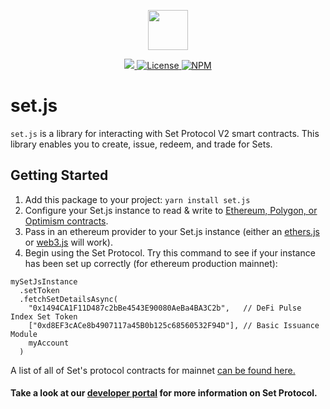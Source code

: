 <p align="center"><img src="https://s3-us-west-1.amazonaws.com/set-protocol/img/assets/set-protocol-logo.png" width="64" /></p>

<p align="center">
  <a href="https://circleci.com/gh/SetProtocol/set.js">
    <img src="https://img.shields.io/circleci/build/gh/SetProtocol/set.js/master" />
  </a>
  <a href='https://github.com/SetProtocol/set.js/blob/master/LICENSE' target="_blank" rel="noopener">
    <img src='https://img.shields.io/badge/License-Apache%202.0-blue.svg' alt='License' />
  </a>
  <a href='https://www.npmjs.com/package/setprotocol.js'>
    <img src='https://img.shields.io/npm/v/set.js.svg' alt='NPM' />
  </a>
</p>

# set.js

`set.js` is a library for interacting with Set Protocol V2 smart contracts.
This library enables you to create, issue, redeem, and trade for Sets.

## Getting Started

1. Add this package to your project: `yarn install set.js`
1. Configure your Set.js instance to read & write to [Ethereum, Polygon, or Optimism contracts](https://docs.tokensets.com/developers/contracts/deployed/protocol).
1. Pass in an ethereum provider to your Set.js instance (either an [ethers.js](https://docs.ethers.io/v5/) or [web3.js](https://web3js.readthedocs.io/en/v1.7.0/) will work).
1. Begin using the Set Protocol. Try this command to see if your instance has been set up correctly (for ethereum production mainnet):

```
mySetJsInstance
  .setToken
  .fetchSetDetailsAsync(
    "0x1494CA1F11D487c2bBe4543E90080AeBa4BA3C2b",   // DeFi Pulse Index Set Token
    ["0xd8EF3cACe8b4907117a45B0b125c68560532F94D"], // Basic Issuance Module
    myAccount
  )
```

A list of all of Set's protocol contracts for mainnet [can be found here.](https://docs.tokensets.com/developers/contracts/deployed/protocol)

#### Take a look at our [developer portal](https://docs.tokensets.com/) for more information on Set Protocol.
